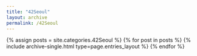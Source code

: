 ```yaml
---
title: "42Seoul"
layout: archive
permalink: /42Seoul
---
```


{% assign posts = site.categories.42Seoul %}
{% for post in posts %} {% include archive-single.html type=page.entries_layout %} {% endfor %}